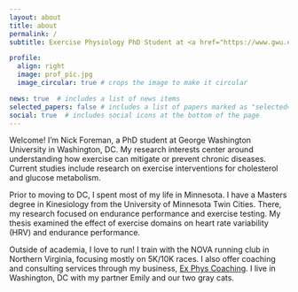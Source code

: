 ```yaml
---
layout: about
title: about
permalink: /
subtitle: Exercise Physiology PhD Student at <a href="https://www.gwu.edu/">George Washington University</a>

profile:
  align: right
  image: prof_pic.jpg
  image_circular: true # crops the image to make it circular

news: true  # includes a list of news items
selected_papers: false # includes a list of papers marked as "selected={true}"
social: true  # includes social icons at the bottom of the page
---
```



Welcome! I’m Nick Foreman, a PhD student at George Washington University in Washington, DC. My research interests center around understanding how exercise can mitigate or prevent chronic diseases. Current studies include research on exercise interventions for cholesterol and glucose metabolism.

Prior to moving to DC, I spent most of my life in Minnesota. I have a Masters degree in Kinesiology from the University of Minnesota Twin Cities. There, my research focused on endurance performance and exercise testing. My thesis examined the effect of exercise domains on heart rate variability (HRV) and endurance performance.

Outside of academia, I love to run! I train with the NOVA running club in Northern Virginia, focusing mostly on 5K/10K races. I also offer coaching and consulting services through my business, [Ex Phys Coaching](teaching/). I live in Washington, DC with my partner Emily and our two gray cats.

